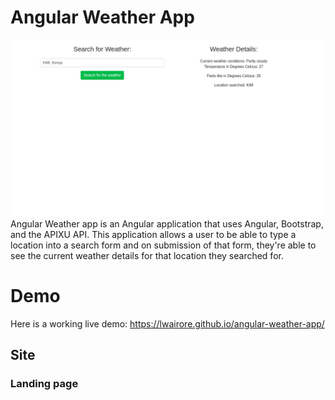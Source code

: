 # Angular Weather App
![This image displays the homepage for Angular Weather app](src/assets/weather_app.png)
Angular Weather app is an Angular application that uses Angular, Bootstrap, and the APIXU API. This application allows a user to be able to type a location into a search form and on submission of that form, they're able to see the current weather details for that location they searched for.

# Demo
Here is a working live demo: https://lwairore.github.io/angular-weather-app/

## Site
### Landing page


